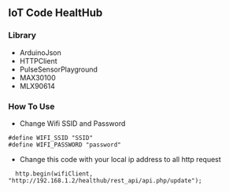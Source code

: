 ## IoT Code HealtHub

### Library
- ArduinoJson
- HTTPClient
- PulseSensorPlayground
- MAX30100
- MLX90614

### How To Use
- Change Wifi SSID and Password
```
#define WIFI_SSID "SSID"
#define WIFI_PASSWORD "password"
```
- Change this code with your local ip address to all http request
```
  http.begin(wifiClient, "http://192.168.1.2/healthub/rest_api/api.php/update");
```
